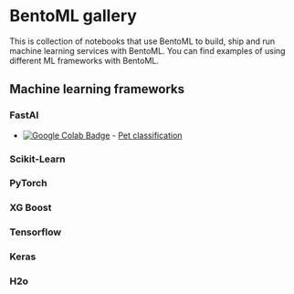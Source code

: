 # BentoML gallery

This is collection of notebooks that use BentoML to build, ship and run machine
learning services with BentoML. You can find examples of using different ML frameworks
with BentoML.


## Machine learning frameworks

### FastAI

* [![Google Colab Badge](https://colab.research.google.com/assets/colab-badge.svg)](https://colab.research.google.com/github/bentoml/gallery/blob/master/fastai/pet-classification/notebook.ipynb) - [Pet classification](https://github.com/bentoml/gallery/blob/master/fastai/pet-classification/notebook.ipynb)

### Scikit-Learn

### PyTorch

### XG Boost

### Tensorflow

### Keras

### H2o